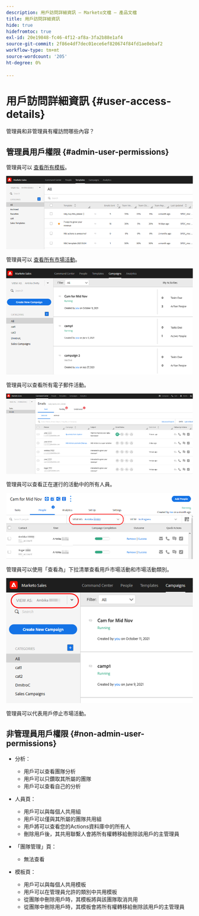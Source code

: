 ```yaml
---
description: 用戶訪問詳細資訊 — Marketo文檔 — 產品文檔
title: 用戶訪問詳細資訊
hide: true
hidefromtoc: true
exl-id: 20e19848-fc46-4f12-af8a-3fa2b88e1af4
source-git-commit: 2f86e4df7dec01ece6ef820674f84fd1ae8ebaf2
workflow-type: tm+mt
source-wordcount: '205'
ht-degree: 0%

---
```


# 用戶訪問詳細資訊 {#user-access-details}

管理員和非管理員有權訪問哪些內容？

## 管理員用戶權限 {#admin-user-permissions}

管理員可以 [查看所有模板](/help/marketo/product-docs/marketo-sales-connect/templates/view-template-list-as-another-user.md)。

![](assets/user-access-details-1.png)

管理員可以 [查看所有市場活動](/help/marketo/product-docs/marketo-sales-connect/campaigns/view-campaigns-list-as-another-user.md)。

![](assets/user-access-details-2.png)

管理員可以查看所有電子郵件活動。

![](assets/user-access-details-3.png)

管理員可以查看正在運行的活動中的所有人員。

![](assets/user-access-details-4.png)

管理員可以使用「查看為」下拉清單查看用戶市場活動和市場活動類別。

![](assets/user-access-details-5.png)

管理員可以代表用戶停止市場活動。

## 非管理員用戶權限 {#non-admin-user-permissions}

* 分析：

   * 用戶可以查看團隊分析
   * 用戶可以只鑽取其所屬的團隊
   * 用戶可以查看自己的分析

* 人員頁：

   * 用戶可以與每個人共用組
   * 用戶可以僅與其所屬的團隊共用組
   * 用戶將可以查看您的Actions資料庫中的所有人
   * 刪除用戶後，其共用聯繫人會將所有權轉移給刪除該用戶的主管理員

* 「團隊管理」頁：

   * 無法查看

* 模板頁：

   * 用戶可以與每個人共用模板
   * 用戶可以在管理員允許的類別中共用模板
   * 從團隊中刪除用戶時，其模板將與該團隊取消共用
   * 從團隊中刪除用戶時，其模板會將所有權轉移給刪除該用戶的主管理員
